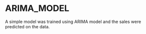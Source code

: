 # ARIMA_MODEL
A simple model was trained using ARIMA model and the sales were predicted on the data.
